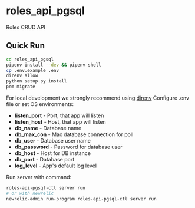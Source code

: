 roles_api_pgsql
===========
Roles CRUD API

Quick Run
---------
```bash
cd roles_api_pgsql
pipenv install --dev && pipenv shell
cp .env.example .env
direnv allow
python setup.py install
pem migrate
```

For local development we strongly recommend using [direnv](https://direnv.net/)
Configure .env file or set OS environments:

* **listen_port** - Port, that app will listen
* **listen_host** - Host, that app will listen
* **db_name** - Database name
* **db_max_con** - Max database connection for poll
* **db_user** - Database user name
* **db_password** - Password for database user
* **db_host** - Host for DB instance
* **db_port** - Database port
* **log_level** - App's default log level

Run server with command:
```bash
roles-api-pgsql-ctl server run
# or with newrelic
newrelic-admin run-program roles-api-pgsql-ctl server run
```
